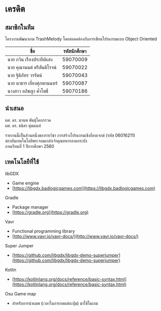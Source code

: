 # เครดิต
## สมาชิกในทีม
โครงงานพัฒนาเกม TrashMelody โดยสอดคล้องกับการเขียนโปรแกรมแบบ Object Oriented

| ชื่อ                     | รหัสนักศึกษา |
| ---------------------- | --------- |
| นาย กวิน เรืองประทีปแสง   | 59070009  |
| นาย คุณานนต์ ศรีสันติโรจน์   | 59070022  |
| นาย ฐิติภัทร วรรัตน์        | 59070043  |
| นาย นาธาร เยี่ยงศุภพานนทร์ | 59070087  |
| นางสาว อภิชญา ค้ำโพธิ์      | 59070186  |

## นำเสนอ
ผศ. ดร. มานพ พันธ์ุโคกกรวด <br>
ผศ. ดร. ธนิศา นุ่มนนท์

รายงานนี้เป็นส่วนหนึ่งของรายวิชา การสร้างโปรแกรมเชิงอ็อบเจกต์ (รหัส 06016211)<br>
สถาบันเทคโนโลยีพระจอมเกล้าเจ้าคุณทหารลาดกระบัง<br>
ภาคเรียนที่ 1 ปีการศึกษา 2560

## เทคโนโลยีที่ใช้
libGDX
- Game engine
- [https://libgdx.badlogicgames.com](https://libgdx.badlogicgames.com)

Gradle
- Package manager
- [https://gradle.org](https://gradle.org)

Vavr
- Functional programming library
- [http://www.vavr.io/vavr-docs/](http://www.vavr.io/vavr-docs/)

 Super Jumper
- [https://github.com/libgdx/libgdx-demo-superjumper](https://github.com/libgdx/libgdx-demo-superjumper)

 Kotlin
- [https://kotlinlang.org/docs/reference/basic-syntax.html](https://kotlinlang.org/docs/reference/basic-syntax.html)

 Osu Game map
- สำหรับการนำแมพ (เวลาในการกดแต่ละปุ่ม) มาใช้ในเกม
